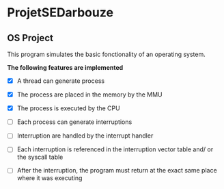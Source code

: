 # ProjetSEDarbouze

## OS Project
This program simulates the basic fonctionality of an operating system.


**The following features are implemented**
* [X] A thread can generate process
* [X] The process are placed in the memory by the MMU
* [X] The process is executed by the CPU
* [ ] Each process can generate interruptions  
* [ ] Interruption are handled  by the interrupt handler
* [ ] Each interruption is referenced in the interruption vector table and/ or the syscall table
* [ ] After the interruption, the program must return at the exact same place where it was executing

